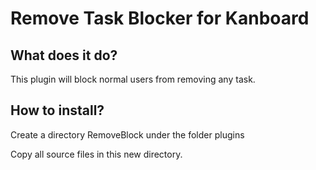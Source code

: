 # Remove Task Blocker for Kanboard

## What does it do?

This plugin will block normal users from removing any task.

## How to install?

Create a directory RemoveBlock under the folder plugins

Copy all source files in this new directory.
